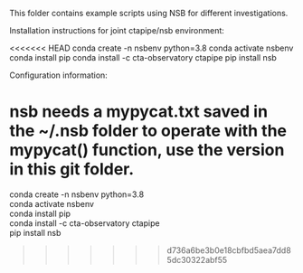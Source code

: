 This folder contains example scripts using NSB for different investigations.

Installation instructions for joint ctapipe/nsb environment:

<<<<<<< HEAD
conda create -n nsbenv python=3.8
conda activate nsbenv
conda install pip
conda install -c cta-observatory ctapipe
pip install nsb

Configuration information:

nsb needs a mypycat.txt saved in the ~/.nsb folder to operate with the mypycat() function, use the version in this git folder. 
=======
conda create -n nsbenv python=3.8  
conda activate nsbenv  
conda install pip  
conda install -c cta-observatory ctapipe  
pip install nsb  
>>>>>>> d736a6be3b0e18cbfbd5aea7dd85dc30322abf55
